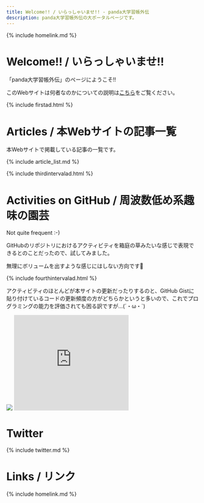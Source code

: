 ```yaml
---
title: Welcome!! / いらっしゃいませ!! - panda大学習帳外伝
description: panda大学習帳外伝の大ポータルページです。
---
```

{% include homelink.md %}

# Welcome!! / いらっしゃいませ!!
「panda大学習帳外伝」のページにようこそ!!

このWebサイトは何者なのかについての説明は[こちら](https://sidestory.pandanote.info/about/)をご覧ください。

{% include firstad.html %}

# Articles / 本Webサイトの記事一覧
本Webサイトで掲載している記事の一覧です。

{% include article_list.md %}

{% include thirdintervalad.html %}

# Activities on GitHub / 周波数低め系趣味の園芸
Not quite frequent :-)

GitHubのリポジトリにおけるアクティビティを箱庭の草みたいな感じで表現できるとのことだったので、試してみました。

無理にボリュームを出すような感じにはしない方向です🐼

{% include fourthintervalad.html %}

アクティビティのほとんどが本サイトの更新だったりするのと、GitHub Gistに貼り付けているコードの更新頻度の方がどちらかというと多いので、これでプログラミングの能力を評価されても困る訳ですが…(´・ω・`)

<img src="https://grass-graph.moshimo.works/images/pandanote-info.png?width=800">

<iframe src="https://rcm-fe.amazon-adsystem.com/e/cm?o=9&p=12&l=ur1&category=amazonrotate&f=ifr&linkID=74ba4d7eca10219e9a995ec6f89e9bbf&t=karen99-22&tracking_id=karen99-22" width="300" height="250" scrolling="no" border="0" marginwidth="0" style="border:none;" frameborder="0"></iframe>

# Twitter
{% include twitter.md %}

# Links / リンク
{% include homelink.md %}

